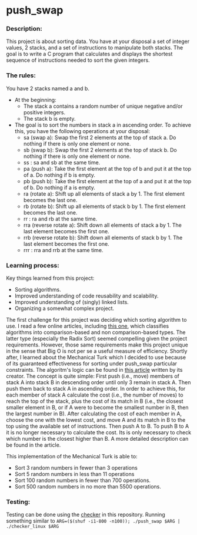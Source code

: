 # push_swap

### Description:

This project is about sorting data. You have at your disposal a set of integer values, 2 stacks, and a set of instructions to
manipulate both stacks. The goal is to write a C program that calculates and displays the shortest sequence of instructions needed to sort the given integers.

### The rules:
You have 2 stacks named a and b.
- At the beginning:
  - The stack a contains a random number of unique negative and/or positive integers.
  - The stack b is empty.
- The goal is to sort the numbers in stack a in ascending order. To achieve this, you have the following operations at your disposal:
  - sa (swap a): Swap the first 2 elements at the top of stack a. Do nothing if there is only one element or none.
  - sb (swap b): Swap the first 2 elements at the top of stack b. Do nothing if there is only one element or none.
  - ss : sa and sb at the same time.
  - pa (push a): Take the first element at the top of b and put it at the top of a. Do nothing if b is empty.
  - pb (push b): Take the first element at the top of a and put it at the top of b. Do nothing if a is empty.
  - ra (rotate a): Shift up all elements of stack a by 1. The first element becomes the last one.
  - rb (rotate b): Shift up all elements of stack b by 1. The first element becomes the last one.
  - rr : ra and rb at the same time.
  - rra (reverse rotate a): Shift down all elements of stack a by 1. The last element becomes the first one.
  - rrb (reverse rotate b): Shift down all elements of stack b by 1. The last element becomes the first one.
  - rrr : rra and rrb at the same time.
 
### Learning process:

Key things learned from this project:

- Sorting algorithms.
- Improved understanding of code reusability and scalability.
- Improved understanding of (singly) linked lists.
- Organizing a somewhat complex project.

The first challenge for this project was deciding which sorting algorithm to use. I read a few online articles, 
including [this one](https://www.geeksforgeeks.org/dsa/sorting-algorithms/), which classifies algorithms into comparison-based and non comparison-based types.
The latter type (especially the Radix Sort) seemed compelling given the project requirements. However, those same requirements make this project unique in the sense that Big O is not per se 
a useful measure of efficiency. Shortly after, I learned about the Mechanical Turk
which I decided to use because of its guaranteed effectiveness for sorting under push_swap particular constraints. The algoritm's logic can be found in 
[this article](https://medium.com/@ayogun/push-swap-c1f5d2d41e97) written by its creator. The concept is quite simple: First push (i.e., move) members of 
stack A into stack B in descending order until only 3 remain in stack A. Then push them back to stack A in ascending order. 
In order to achieve this, for each member of stack A calculate the cost (i.e., the number of moves) to reach the top of the stack, 
plus the cost of its match in B (i.e., the closest smaller element in B, or if A were to become the smallest number in B, then the largest number in B).
After calculating the cost of each member in A, choose the one with the lowest cost, and move A and its match in B to the top using the available set of instructions. 
Then push A to B. To push B to A it is no longer necessary to calculate the cost. Its is only necessary to check which number is the closest higher than B.
A more detailed description can be found in the article.

This implementation of the Mechanical Turk is able to:
  - Sort 3 random numbers in fewer than 3 operations
  - Sort 5 random numbers in less than 11 operations
  - Sort 100 random numbers in fewer than 700 operations.
  - Sort 500 random numbers in no more than 5500 operations.

### Testing:

Testing can be done using the [checker](/checker_linux) in this repository. Running something similar to `ARG=($(shuf -i1-800 -n100)); ./push_swap $ARG | ./checker_linux $ARG`

